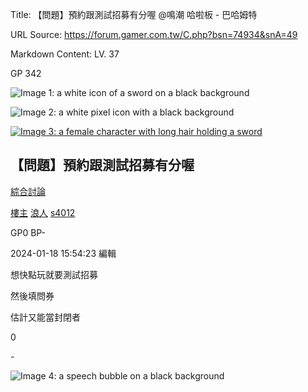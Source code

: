 Title: 【問題】預約跟測試招募有分喔 @鳴潮 哈啦板 - 巴哈姆特

URL Source: https://forum.gamer.com.tw/C.php?bsn=74934&snA=49

Markdown Content:
LV. 37

GP 342

![Image 1: a white icon of a sword on a black background](https://i2.bahamut.com.tw/forum/icons/sword.png)

![Image 2: a white pixel icon with a black background](https://i2.bahamut.com.tw/forum/icons/human.png)

[![Image 3: a female character with long hair holding a sword](https://avatar2.bahamut.com.tw/avataruserpic/s/4/s4012/s4012.png)](https://home.gamer.com.tw/s4012)

【問題】預約跟測試招募有分喔
--------------

[綜合討論](https://forum.gamer.com.tw/B.php?bsn=74934&subbsn=15)

[樓主](https://forum.gamer.com.tw/Co.php?bsn=74934&sn=120&subbsn=15&bPage=0) [浪人](https://home.gamer.com.tw/s4012) [s4012](https://home.gamer.com.tw/s4012)

GP0 BP\-

2024-01-18 15:54:23 編輯

想快點玩就要測試招募

然後填問券

估計又能當封閉者

0

\-

![Image 4: a speech bubble on a black background](https://i2.bahamut.com.tw/icon/msg_regular.png)